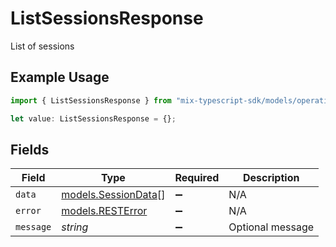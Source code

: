 # ListSessionsResponse

List of sessions

## Example Usage

```typescript
import { ListSessionsResponse } from "mix-typescript-sdk/models/operations";

let value: ListSessionsResponse = {};
```

## Fields

| Field                                               | Type                                                | Required                                            | Description                                         |
| --------------------------------------------------- | --------------------------------------------------- | --------------------------------------------------- | --------------------------------------------------- |
| `data`                                              | [models.SessionData](../../models/sessiondata.md)[] | :heavy_minus_sign:                                  | N/A                                                 |
| `error`                                             | [models.RESTError](../../models/resterror.md)       | :heavy_minus_sign:                                  | N/A                                                 |
| `message`                                           | *string*                                            | :heavy_minus_sign:                                  | Optional message                                    |